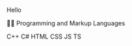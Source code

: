 Hello

👨‍💻 Programming and Markup Languages

C++ C# HTML CSS JS TS 

<!---
Danilll85/Danilll85 is a ✨ special ✨ repository because its `README.md` (this file) appears on your GitHub profile.
You can click the Preview link to take a look at your changes.
--->

